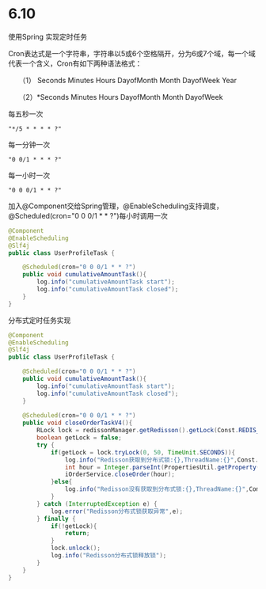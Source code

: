 # 6.10

使用Spring 实现定时任务

Cron表达式是一个字符串，字符串以5或6个空格隔开，分为6或7个域，每一个域代表一个含义，Cron有如下两种语法格式：

　　（1） Seconds Minutes Hours DayofMonth Month DayofWeek Year

　　（2）*Seconds Minutes Hours DayofMonth Month DayofWeek

每五秒一次

```
"*/5 * * * * ?"
```

每一分钟一次
```
"0 0/1 * * * ?"
```

每一小时一次
```
"0 0 0/1 * * ?"
```

加入@Component交给Spring管理，@EnableScheduling支持调度，@Scheduled(cron="0 0 0/1 * * ?")每小时调用一次

```java
@Component
@EnableScheduling
@Slf4j
public class UserProfileTask {

    @Scheduled(cron="0 0 0/1 * * ?")
    public void cumulativeAmountTask(){
        log.info("cumulativeAmountTask start");
        log.info("cumulativeAmountTask closed");
    }
}
```

分布式定时任务实现

```java
@Component
@EnableScheduling
@Slf4j
public class UserProfileTask {

    @Scheduled(cron="0 0 0/1 * * ?")
    public void cumulativeAmountTask(){
        log.info("cumulativeAmountTask start");
        log.info("cumulativeAmountTask closed");
    }
  
    @Scheduled(cron="0 0 0/1 * * ?")
  	public void closeOrderTaskV4(){
        RLock lock = redissonManager.getRedisson().getLock(Const.REDIS_LOCK.CLOSE_ORDER_TASK_LOCK);
        boolean getLock = false;
        try {
            if(getLock = lock.tryLock(0, 50, TimeUnit.SECONDS)){
                log.info("Redisson获取到分布式锁:{},ThreadName:{}",Const.REDIS_LOCK.CLOSE_ORDER_TASK_LOCK,Thread.currentThread().getName());
                int hour = Integer.parseInt(PropertiesUtil.getProperty("close.order.task.time.hour","2"));
                iOrderService.closeOrder(hour);
            }else{
                log.info("Redisson没有获取到分布式锁:{},ThreadName:{}",Const.REDIS_LOCK.CLOSE_ORDER_TASK_LOCK,Thread.currentThread().getName());
            }
        } catch (InterruptedException e) {
            log.error("Redisson分布式锁获取异常",e);
        } finally {
            if(!getLock){
                return;
            }
            lock.unlock();
            log.info("Redisson分布式锁释放锁");
        }
    }
}


```






